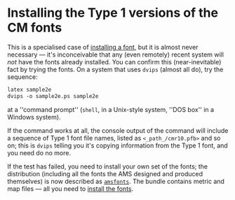 # Installing the Type&nbsp;1 versions of the CM&nbsp;fonts

This is a specialised case of [installing a font](./FAQ-instfont.html),
but it is almost never necessary&nbsp;&mdash; it's inconceivable that any (even
remotely) recent system will _not_ have the fonts already
installed.  You can confirm this (near-inevitable) fact by trying the
fonts.  On a system that uses `dvips` (almost all do), try
the sequence:
```latex
latex sample2e
dvips -o sample2e.ps sample2e
```
at a ''command prompt'' (`shell`, in a Unix-style system,
''DOS box'' in a Windows system).

If the command works at all, the console output of the command will
include a sequence of Type&nbsp;1 font file names, listed as
`<_path_/cmr10.pfb>` and so on; this is `dvips`
telling you it's copying information from the Type&nbsp;1 font, and you
need do no more.

If the test has failed, you need to install your own set of the fonts;
the distribution (including all the fonts the AMS designed and
produced themselves) is now described as [`amsfonts`](http://ctan.org/pkg/amsfonts).  The
bundle contains metric and map files&nbsp;&mdash; all you need to
[install the fonts](./FAQ-instt1font.html).

